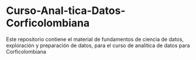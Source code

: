 # Curso-Anal-tica-Datos-Corficolombiana
Este repositorio contiene el material de fundamentos de ciencia de datos, exploración y preparación de datos, para el curso de analítica de datos para Corficolombiana

